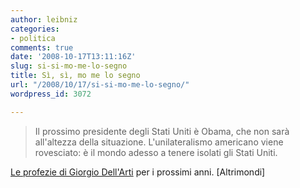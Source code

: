 ```yaml
---
author: leibniz
categories:
- politica
comments: true
date: '2008-10-17T13:11:16Z'
slug: si-si-mo-me-lo-segno
title: Sì, sì, mo me lo segno
url: "/2008/10/17/si-si-mo-me-lo-segno/"
wordpress_id: 3072

---
```

> Il prossimo presidente degli Stati Uniti è Obama, che non sarà all'altezza della situazione. L'unilateralismo americano viene rovesciato: è il mondo adesso a tenere isolati gli Stati Uniti.


[Le profezie di Giorgio Dell'Arti](http://gda3.splinder.com/post/18735011) per i prossimi anni. [Altrimondi]

